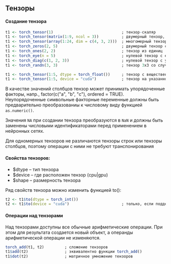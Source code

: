 ## Тензоры
#### Создание тензора
```r
t1 <- torch_tensor(1)                              ; тензор-скаляр
t1 <- torch_tensor(matrix(1:9, ncol = 3))          ; двумерный тензор, созданный из матрицы
t1 <- torch_tensor(array(1:24, dim = c(4, 3, 2)))  ; многомерный тензор
t1 <- torch_zeros(2, 5)                            ; двумерный тензор с нулевыми значениями
t1 <- torch_ones(2, 2)                             ; тензор из единиц
t1 <- torch_eye(n = 5)                             ; нулевой тензор с единицами на главной диагонали
t1 <- torch_diag(c(1, 2, 3))                       ; нулевой тензор с указанными значениями на главной диагонали
t1 <- torch_randn(3, 3)                            ; тензор 3x3 со случайными значениями

t1 <- torch_tensor(1:5, dtype = torch_float())     ; тензор с вещественными значениями
t1 <- torch_tensor(1:5, device = "cuda")           ; тензор на указанном устройстве
```
В качестве значений столбцов тензор может принимать упорядоченные факторы, напр., factor(c("a", "b", "c"), ordered = TRUE).
Неупорядоченные символьные факторные переменные должны быть предварительно преобразованиы к числовому виду функцией `as.numeric()`.

Значения `NA` при создании тензора преобразуются в `NaN` и должны быть заменены числовыми идентификаторами перед применением в нейронных сетях.

Для одномерных тензоров не различаются тензоры строк или тензоры столбцов, поэтому операции с ними не требуют транспонирования

#### Свойства тензоров:
* $dtype – тип тензора
* $device – где расположен тензор (cpu|gpu)
* $shape – размерность тензора

Ряд свойств тензора можно изменить функцией to():
```r
t2 <- t1$to(dtype = torch_int())
t2 <- t1$to(device = "cuda")                       ; только, если поддерживается cuda
```

#### Операции над тензорами
Над тензорами доступны все обычные арифметические операции. При этом для результата создается новый объект, а операнды арифметической операции не изменяются.
```r
torch_add(t1, t2)         ; сложение тензоров
t1$add(t2)                ; эквивалентно функции torch_add()
t1$dot(t2)                ; матричное умножение тензоров
```

